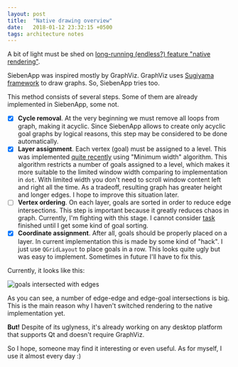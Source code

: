 ```yaml
---
layout: post
title:  "Native drawing overview"
date:   2018-01-12 23:32:15 +0500
tags: architecture notes
---
```


A bit of light must be shed on [long-running (endless?) feature "native rendering"][task_5].

SiebenApp was inspired mostly by GraphViz.
GraphViz uses [Sugiyama framework][sugiyama_framework] to draw graphs.
So, SiebenApp tries too.

This method consists of several steps.
Some of them are already implemented in SiebenApp, some not.

* [x] **Cycle removal**. At the very beginning we must remove all loops from graph, making it acyclic. Since SiebenApp allows to create only acyclic goal graphs by logical reasons, this step may be considered to be done automatically.
* [x] **Layer assignment**. Each vertex (goal) must be assigned to a level. This was implemented [quite recently][min_width_commit] using "Minimum width" algorithm. This algorithm restricts a number of goals assigned to a level, which makes it more suitable to the limited window width comparing to implementation in `dot`. With limited width you don't need to scroll window content left and right all the time. As a tradeoff, resulting graph has greater height and longer edges. I hope to improve this situation later.
* [ ] **Vertex ordering**. On each layer, goals are sorted in order to reduce edge intersections. This step is important because it greatly reduces chaos in graph. Currently, I'm fighting with this stage. I cannot consider [task][task_5] finished until I get some kind of goal sorting.
* [x] **Coordinate assignment**. After all, goals should be properly placed on a layer. In current implementation this is made by some kind of "hack". I just use `QGridLayout` to place goals in a row. This looks quite ugly but was easy to implement. Sometimes in future I'll have to fix this.

Currently, it looks like this:

![goals intersected with edges](/images/2018-01-12-native/native_drawing.jpg)

As you can see, a number of edge-edge and edge-goal intersections is big.
This is the main reason why I haven't switched rendering to the native implementation yet.

**But!** Despite of its uglyness, it's already working on any desktop platform that supports Qt and doesn't require GraphViz.

So I hope, someone may find it interesting or even useful.
As for myself, I use it almost every day :)

[sugiyama_framework]: https://en.wikipedia.org/wiki/Layered_graph_drawing
[min_width_commit]: https://github.com/ahitrin/SiebenApp/commit/2d776dd286dbd44e563a4ff53b16d8823aeb3dbf
[task_5]: https://github.com/ahitrin/SiebenApp/issues/5
